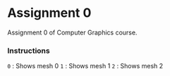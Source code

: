 # Assignment 0
Assignment 0 of Computer Graphics course.

### Instructions
```0``` : Shows mesh 0
```1``` : Shows mesh 1
```2``` : Shows mesh 2
